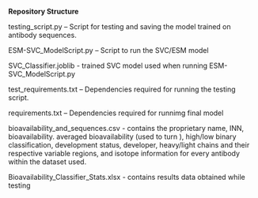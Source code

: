 **Repository Structure**

testing_script.py – Script for testing and saving the model trained on antibody sequences.

ESM-SVC_ModelScript.py – Script to run the SVC/ESM model

SVC_Classifier.joblib - trained SVC model used when running ESM-SVC_ModelScript.py

test_requirements.txt – Dependencies required for running the testing script.

requirements.txt – Dependencies required for runnimg final model

bioavailability_and_sequences.csv  - contains the proprietary name, INN, bioavailability. averaged bioavailability (used to turn ), high/low binary classification, development status, developer, heavy/light chains and their respective variable regions, and isotope information for every antibody within the dataset used.

Bioavailability_Classifier_Stats.xlsx - contains results data obtained while testing
